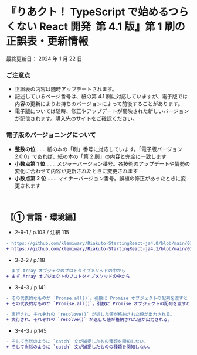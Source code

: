 <!-- markdownlint-disable MD010 MD029 MD032 -->

# 『りあクト！ TypeScript で始めるつらくない React 開発 &nbsp;第 4.1 版』第 1 刷の正誤表・更新情報

最終更新日： 2024 年 1 月 22 日

### ご注意点

- 正誤表の内容は随時アップデートされます。
- 記述しているページ番号は、紙の第 4.1 刷に対応していますが、電子版では内容の更新によりお持ちのバージョンによって前後することがあります。
- 電子版については随時、修正やアップデートが反映された新しいバージョンが配信されます。購入先のサイトをご確認ください。

### 電子版のバージョニングについて

- **整数の位** …… 紙の本の「刷」番号に対応しています。「電子版バージョン 2.0.0」であれば、紙の本の「第 2 刷」の内容と完全に一致します
- **小数点第 1 位** …… メジャーバージョン番号。各技術のアップデートや情勢の変化に合わせて内容が更新されたときに変更されます
- **小数点第 2 位** …… マイナーバージョン番号。誤植の修正があったときに変更されます

<br />

## 【① 言語・環境編】

- 2-9-1 / p.103 / 注釈 115

```diff
- https://github.com/klemiwary/Riakuto-StartingReact-ja4.0/blob/main/01-hello/02-vite/hello-world
+ https://github.com/klemiwary/Riakuto-StartingReact-ja4.1/blob/main/01-hello/02-vite/hello-world
```

- 3-2-2 / p.118

```diff
- まず Array オブジェクのプロトタイプメソッドの中から
+ まず Array オブジェクトのプロトタイプメソッドの中から
```

- 3-4-3 / p.141

```diff
- その代表的なものが `Promse.all()`。引数に Promise オブジェクトの配列を渡すと
+ その代表的なものが `Promise.all()`。引数に Promise オブジェクトの配列を渡すと
```

```diff
- 実行され、それぞれの `resolove()` が返した値が格納された値が出力される。
+ 実行され、それぞれの `resolve()` が返した値が格納された値が出力される。
```

- 3-4-3 / p.145

```diff
- そして当然のように `catch` 文が捕捉したもの種類を関知しない。
+ そして当然のように `catch` 文が捕捉したものの種類を関知しない。
```
